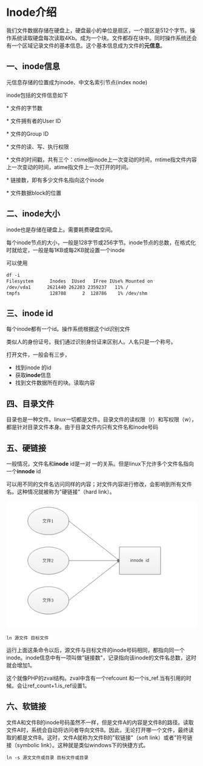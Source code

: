 # Inode介绍

我们文件数据存储在硬盘上，硬盘最小的单位是扇区，一个扇区是512个字节。操作系统读取硬盘每次读取4Kb。成为一个块。文件都存在块中。同时操作系统还会有一个区域记录文件的基本信息。这个基本信息成为文件的**元信息**。

## 一、inode信息

元信息存储的位置成为inode、中文名索引节点\(index node\)

inode包括的文件信息如下

\* 文件的字节数

\* 文件拥有者的User ID

\* 文件的Group ID

\* 文件的读、写、执行权限

\* 文件的时间戳，共有三个：ctime指inode上一次变动的时间，mtime指文件内容上一次变动的时间，atime指文件上一次打开的时间。

\* 链接数，即有多少文件名指向这个inode

\* 文件数据block的位置

## 二、inode大小

inode也是存储在硬盘上。需要耗费硬盘空间。

每个inode节点的大小，一般是128字节或256字节。inode节点的总数，在格式化时就给定，一般是每1KB或每2KB就设置一个inode

可以使用

```text
df -i
Filesystem      Inodes  IUsed   IFree IUse% Mounted on
/dev/vda1      2621440 262203 2359237   11% /
tmpfs           128788      2  128786    1% /dev/shm
```

## 三、inode id

每个inode都有一个id。操作系统根据这个id识别文件

类似人的身份证号。我们通过识别身份证来区别人。人名只是一个称号。

打开文件，一般会有三步，

* 找到inode 的id
* 获取**inode**信息
* 找到文件数据所在的块。读取内容

## 四、目录文件

目录也是一种文件。linux一切都是文件。目录文件的读权限（r）和写权限（w），都是针对目录文件本身。由于目录文件内只有文件名和inode号码

## 五、硬链接

一般情况，文件名和**inode** id是一对 一的关系。但是linux下允许多个文件名指向一个**innode** id

可以用不同的文件名访问同样的内容；对文件内容进行修改，会影响到所有文件名。这种情况就被称为"硬链接"（hard link）。

![hard](../../.gitbook/assets/hard.png)

```text
ln 源文件 目标文件
```

运行上面这条命令以后，源文件与目标文件的inode号码相同，都指向同一个inode。inode信息中有一项叫做"链接数"，记录指向该inode的文件名总数，这时就会增加1。

这个就像PHP的zval结构。zval中含有一个refcount 和一个is\_ref.当有引用的时候。会让ref\_count+1.is\_ref设置1。

## 六、软链接

文件A和文件B的inode号码虽然不一样，但是文件A的内容是文件B的路径。读取文件A时，系统会自动将访问者导向文件B。因此，无论打开哪一个文件，最终读取的都是文件B。这时，文件A就称为文件B的"软链接"（soft link）或者"符号链接（symbolic link）。这种就是类似windows下的快捷方式。

```text
ln -s 源文文件或目录 目标文件或目录
```

